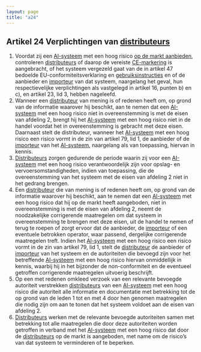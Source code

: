 ```yaml
---
layout: page
title: "a24"
---
```


## Artikel 24 Verplichtingen van [distributeurs](a3.md#^distributeur)

1. Voordat zij een [AI-systeem](a3.md#^ai-systeem) met een hoog risico [op de markt aanbieden](a3.md#^markt), controleren [distributeurs](a3.md#^distributeur) of daarop de vereiste [CE-markering](a3.md#^ce) is aangebracht, of het systeem vergezeld gaat van de in artikel 47 bedoelde EU-conformiteitsverklaring en [gebruiksinstructies](a3.md#^instructies) en of de aanbieder en [importeur](a3.md#^importeur) van dat systeem, naargelang het geval, hun respectievelijke verplichtingen als vastgelegd in artikel 16, punten b) en c), en artikel 23, lid 3, hebben nageleefd.
2. Wanneer een [distributeur](a3.md#^distributeur) van mening is of redenen heeft om, op grond van de informatie waarover hij beschikt, aan te nemen dat een [AI-systeem](a3.md#^ai-systeem) met een hoog risico niet in overeenstemming is met de eisen van afdeling 2, brengt hij het [AI-systeem](a3.md#^ai-systeem) met een hoog risico niet in de handel voordat het in overeenstemming is gebracht met deze eisen. Daarnaast stelt de distributeur, wanneer het [AI-systeem](a3.md#^ai-systeem) met een hoog risico een risico vormt in de zin van artikel 79, lid 1, de aanbieder of de [importeur](a3.md#^importeur) van het [AI-systeem](a3.md#^ai-systeem), naargelang als van toepassing, hiervan in kennis.
3. [Distributeurs](a3.md#^distributeur) zorgen gedurende de periode waarin zij voor een [AI-systeem](a3.md#^ai-systeem) met een hoog risico verantwoordelijk zijn voor opslag- en vervoersomstandigheden, indien van toepassing, die de overeenstemming van het systeem met de eisen van afdeling 2 niet in het gedrang brengen.
4. Een [distributeur](a3.md#^distributeur) die van mening is of redenen heeft om, op grond van de informatie waarover hij beschikt, aan te nemen dat een [AI-systeem](a3.md#^ai-systeem) met een hoog risico dat hij op de markt heeft aangeboden, niet in overeenstemming is met de eisen van afdeling 2, neemt de noodzakelijke corrigerende maatregelen om dat systeem in overeenstemming te brengen met deze eisen, uit de handel te nemen of terug te roepen of zorgt ervoor dat de aanbieder, de [importeur](a3.md#^importeur) of een eventuele betrokken operator, waar passend, dergelijke corrigerende maatregelen treft. Indien het [AI-systeem](a3.md#^ai-systeem) met een hoog risico een risico vormt in de zin van artikel 79, lid 1, stelt de [distributeur](a3.md#^distributeur) de aanbieder of [importeur](a3.md#^importeur) van het systeem en de autoriteiten die bevoegd zijn voor het betreffende [AI-systeem](a3.md#^ai-systeem) met een hoog risico hiervan onmiddellijk in kennis, waarbij hij in het bijzonder de non-conformiteit en de eventueel getroffen corrigerende maatregelen uitvoerig beschrijft.
5. Op een met redenen omkleed verzoek van een relevante bevoegde autoriteit verstrekken [distributeurs](a3.md#^distributeur) van een [AI-systeem](a3.md#^ai-systeem) met een hoog risico die autoriteit alle informatie en documentatie met betrekking tot de op grond van de leden 1 tot en met 4 door hen genomen maatregelen die nodig zijn om aan te tonen dat het systeem voldoet aan de eisen van afdeling 2.
6. [Distributeurs](a3.md#^distributeur) werken met de relevante bevoegde autoriteiten samen met betrekking tot alle maatregelen die door deze autoriteiten worden getroffen in verband met het [AI-systeem](a3.md#^ai-systeem) met een hoog risico dat door de [distributeurs](a3.md#^distributeur) op de markt is aangeboden, met name om de risico’s van dat systeem te verminderen of te beperken.